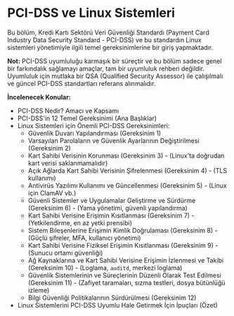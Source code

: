 # PCI-DSS ve Linux Sistemleri

Bu bölüm, Kredi Kartı Sektörü Veri Güvenliği Standardı (Payment Card Industry Data Security Standard - PCI-DSS) ve bu standardın Linux sistemleri yönetimiyle ilgili temel gereksinimlerine bir giriş yapmaktadır.

**Not:** PCI-DSS uyumluluğu karmaşık bir süreçtir ve bu bölüm sadece genel bir farkındalık sağlamayı amaçlar, tam bir uyumluluk rehberi değildir. Uyumluluk için mutlaka bir QSA (Qualified Security Assessor) ile çalışılmalı ve güncel PCI-DSS standartları referans alınmalıdır.

**İncelenecek Konular:**

*   PCI-DSS Nedir? Amacı ve Kapsamı
*   PCI-DSS'in 12 Temel Gereksinimi (Ana Başlıklar)
*   Linux Sistemleri için Önemli PCI-DSS Gereksinimleri:
    *   Güvenlik Duvarı Yapılandırması (Gereksinim 1)
    *   Varsayılan Parolaların ve Güvenlik Ayarlarının Değiştirilmesi (Gereksinim 2)
    *   Kart Sahibi Verisinin Korunması (Gereksinim 3) - (Linux'ta doğrudan kart verisi saklanmamalıdır)
    *   Açık Ağlarda Kart Sahibi Verisinin Şifrelenmesi (Gereksinim 4) - (TLS kullanımı)
    *   Antivirüs Yazılımı Kullanımı ve Güncellenmesi (Gereksinim 5) - (Linux için ClamAV vb.)
    *   Güvenli Sistemler ve Uygulamalar Geliştirme ve Sürdürme (Gereksinim 6) - (Yama yönetimi, güvenli yapılandırma)
    *   Kart Sahibi Verisine Erişimin Kısıtlanması (Gereksinim 7) - (Yetkilendirme, en az yetki prensibi)
    *   Sistem Bileşenlerine Erişimin Kimlik Doğrulaması (Gereksinim 8) - (Güçlü şifreler, MFA, kullanıcı yönetimi)
    *   Kart Sahibi Verisine Fiziksel Erişimin Kısıtlanması (Gereksinim 9) - (Sunucu ortamı güvenliği)
    *   Ağ Kaynaklarına ve Kart Sahibi Verisine Erişimin İzlenmesi ve Takibi (Gereksinim 10) - (Loglama, `auditd`, merkezi loglama)
    *   Güvenlik Sistemlerinin ve Süreçlerinin Düzenli Olarak Test Edilmesi (Gereksinim 11) - (Zafiyet taramaları, sızma testleri, dosya bütünlüğü izleme)
    *   Bilgi Güvenliği Politikalarının Sürdürülmesi (Gereksinim 12)
*   Linux Sistemlerini PCI-DSS Uyumlu Hale Getirmek İçin İpuçları (Özet)
